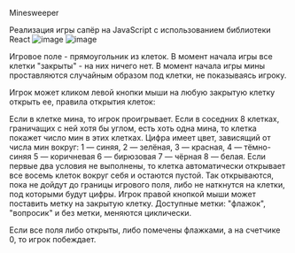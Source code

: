 Minesweeper

Реализация игры сапёр на JavaScript с использованием библиотеки React
![image](https://github.com/ultimatulny/Minesweeper/assets/31167599/c4347915-ce87-47ba-aab1-2dc9b2343a0c)
![image](https://github.com/ultimatulny/Minesweeper/assets/31167599/164082d9-f20c-41a0-9eeb-e92190f6387c)

Игровое поле - прямоугольник из клеток. В момент начала игры все клетки "закрыты" - на них ничего нет. В момент начала игры мины проставляются случайным образом под клетки, не показываясь игроку.

Игрок может кликом левой кнопки мыши на любую закрытую клетку открыть ее, правила открытия клеток:

Если в клетке мина, то игрок проигрывает.
Если в соседних 8 клетках, граничащих с ней хотя бы углом, есть хоть одна мина, то клетка покажет число мин в этих клетках.
Цифра имеет цвет, зависящий от числа мин вокруг: 1 — синяя, 2 — зелёная, 3 — красная, 4 — тёмно-синяя 5 — коричневая 6 — бирюзовая 7 — чёрная 8 — белая.
Если первые два условия не выполнены, то клетка автоматически открывает все восемь клеток вокруг себя и остаются пустой. Так открываются, пока не дойдут до границы игрового поля, либо не наткнутся на клетки, под которыми будут цифры.
Игрок правой кнопкой мыши может поставить метку на закрытую клетку. Доступные метки: "флажок", "вопросик" и без метки, меняются циклически.

Если все поля либо открыты, либо помечены флажками, а на счетчике 0, то игрок побеждает.




